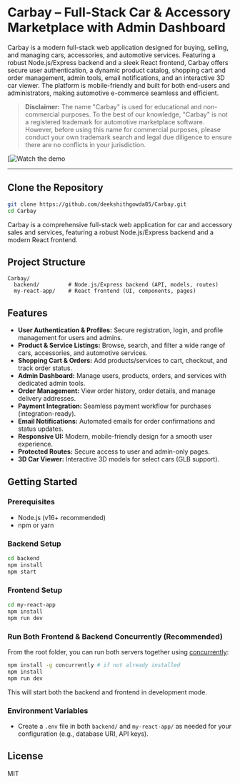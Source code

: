 # Carbay – Full-Stack Car & Accessory Marketplace with Admin Dashboard

Carbay is a modern full-stack web application designed for buying, selling, and managing cars, accessories, and automotive services. Featuring a robust Node.js/Express backend and a sleek React frontend, Carbay offers secure user authentication, a dynamic product catalog, shopping cart and order management, admin tools, email notifications, and an interactive 3D car viewer. The platform is mobile-friendly and built for both end-users and administrators, making automotive e-commerce seamless and efficient.

> **Disclaimer:** The name "Carbay" is used for educational and non-commercial purposes. To the best of our knowledge, "Carbay" is not a registered trademark for automotive marketplace software. However, before using this name for commercial purposes, please conduct your own trademark search and legal due diligence to ensure there are no conflicts in your jurisdiction.

[![Watch the demo](https://youtu.be/Tw51GZGZ_Qc?si=tMD34iXfjgN6G_oo)

---

## Clone the Repository
```bash
git clone https://github.com/deekshithgowda85/Carbay.git
cd Carbay
```

Carbay is a comprehensive full-stack web application for car and accessory sales and services, featuring a robust Node.js/Express backend and a modern React frontend.

## Project Structure

```
Carbay/
  backend/         # Node.js/Express backend (API, models, routes)
  my-react-app/    # React frontend (UI, components, pages)
```

## Features
- **User Authentication & Profiles:** Secure registration, login, and profile management for users and admins.
- **Product & Service Listings:** Browse, search, and filter a wide range of cars, accessories, and automotive services.
- **Shopping Cart & Orders:** Add products/services to cart, checkout, and track order status.
- **Admin Dashboard:** Manage users, products, orders, and services with dedicated admin tools.
- **Order Management:** View order history, order details, and manage delivery addresses.
- **Payment Integration:** Seamless payment workflow for purchases (integration-ready).
- **Email Notifications:** Automated emails for order confirmations and status updates.
- **Responsive UI:** Modern, mobile-friendly design for a smooth user experience.
- **Protected Routes:** Secure access to user and admin-only pages.
- **3D Car Viewer:** Interactive 3D models for select cars (GLB support).

## Getting Started

### Prerequisites
- Node.js (v16+ recommended)
- npm or yarn

### Backend Setup
```bash
cd backend
npm install
npm start
```

### Frontend Setup
```bash
cd my-react-app
npm install
npm run dev
```

### Run Both Frontend & Backend Concurrently (Recommended)
From the root folder, you can run both servers together using [concurrently](https://www.npmjs.com/package/concurrently):

```bash
npm install -g concurrently # if not already installed
npm install
npm run dev
```

This will start both the backend and frontend in development mode.

### Environment Variables
- Create a `.env` file in both `backend/` and `my-react-app/` as needed for your configuration (e.g., database URI, API keys).

## License
MIT 